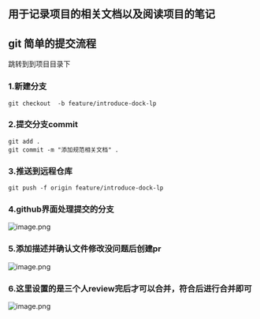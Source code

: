 ## 用于记录项目的相关文档以及阅读项目的笔记





## git 简单的提交流程

跳转到到项目目录下

### 1.新建分支

```
git checkout  -b feature/introduce-dock-lp
```

### 2.提交分支commit

```
git add .
git commit -m "添加规范相关文档" .
```

### 3.推送到远程仓库

```
git push -f origin feature/introduce-dock-lp
```

### 4.github界面处理提交的分支

![image.png](https://s2.loli.net/2022/11/12/FbDZhyqeTxoVXvs.png)

### 5.添加描述并确认文件修改没问题后创建pr
![image.png](https://s2.loli.net/2022/11/12/EZRKDalsI3efcdv.png)


### 6.这里设置的是三个人review完后才可以合并，符合后进行合并即可

![image.png](https://s2.loli.net/2022/11/12/FcDJuK4oWebSrmM.png)
